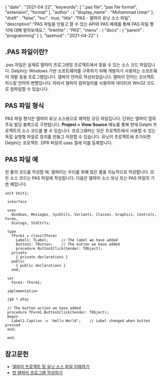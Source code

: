 {
  "date" : "2021-04-22",
  "keywords": [ ".pas file", "pas file format", "extension", "format" ],
  "author" : {
    "display_name" : "Muhammad Umar"
},
  "draft" : "false",
  "toc" : true,
  "title" :"PAS - 델파이 유닛 소스 파일",
  "description":"PAS 파일을 만들고 열 수 있는 API와 PAS 예제를 통해 PAS 파일 형식에 대해 알아보세요.",
  "linktitle" : "PAS",
  "menu" : {
    "docs" : {
      "parent" : "programming"
}
},
  "lastmod" : "2021-04-22"
}

## .PAS 파일이란?
.pas 파일은 실제로 델파이 프로그래밍 프로젝트에서 찾을 수 있는 소스 코드 파일입니다. Delphi는 Windows 기반 소프트웨어를 구축하기 위해 개발자가 사용하는 소프트웨어 개발 응용 프로그램입니다. 델파이 언어로 작성되었습니다. 델파이 언어는 오브젝트 파스칼 언어의 변형입니다. 따라서 델파이 컴파일러를 사용하여 네이티브 Win32 코드로 컴파일할 수 있습니다.

## PAS 파일 형식

PAS 파일 형식은 델파이 유닛 소스용으로 예약된 코딩 파일입니다. 단위는 델파이 앱의 주요 빌딩 블록으로 구현됩니다. **Project > View Source** 메뉴를 통해 현재 Delphi 프로젝트의 소스 코드를 볼 수 있습니다. 프로그래머는 모든 프로젝트에서 사용할 수 있는 독립 실행형 파일로 장치를 만들고 저장할 수 있습니다. 유닛이 프로젝트에 추가되면 Delphi는 프로젝트 .DPR 파일의 uses 절에 이를 등록합니다.

## PAS 파일 예
한 줄의 코드를 작성할 때. 델파이는 우리를 위해 많은 줄을 지능적으로 작성합니다. 모든 소스 코드는 PAS 파일에 작성됩니다. 다음은 델파이 소스 유닛 또는 PAS 파일의 기본 예입니다.
```
unit Unit1;
 
 interface
 
 uses
   Windows, Messages, SysUtils, Variants, Classes, Graphics, Controls, Forms,
   Dialogs, StdCtrls;
 
 type
   TForm1 = class(TForm)
     Label1: TLabel;      // The label we have added
     Button1: TButton;    // The button we have added
     procedure Button1Click(Sender: TObject);
   private
     { private declarations }
   public
     { public declarations }
   end;
 
 var
   Form1: TForm1;
 
 implementation
 
 {$R *.dfm}
 
 // The button action we have added
 procedure TForm1.Button1Click(Sender: TObject);
 begin
   Label1.Caption := 'Hello World';    // Label changed when button pressed
 end;
 
 end.
```


## 참고문헌

* [델파이 프로젝트 및 유닛 소스 파일 이해하기](https://www.thoughtco.com/understanding-delphi-project-files-dpr-1057652)
* [첫 델파이 프로그램 작성하기](http://www.delphibasics.co.uk/Article.php?Name=FirstPgm)

